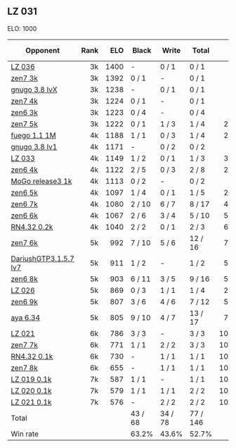 ## LZ 031 ##

ELO: 1000

Opponent | Rank | ELO | Black | Write | Total | Win rate
---------|-----:|----:|-------|-------|-------|-------:
[LZ 036](LZ%20036.md) | 3k | 1400 | - | 0 / 1 | 0 / 1 | 0.0%
[zen7 3k](zen7%203k.md) | 3k | 1392 | 0 / 1 | - | 0 / 1 | 0.0%
[gnugo 3.8 lvX](gnugo%203.8%20lvX.md) | 3k | 1238 | - | 0 / 1 | 0 / 1 | 0.0%
[zen7 4k](zen7%204k.md) | 3k | 1224 | 0 / 1 | - | 0 / 1 | 0.0%
[zen6 3k](zen6%203k.md) | 3k | 1223 | 0 / 4 | - | 0 / 4 | 0.0%
[zen7 5k](zen7%205k.md) | 3k | 1222 | 0 / 1 | 1 / 3 | 1 / 4 | 25.0%
[fuego 1.1 1M](fuego%201.1%201M.md) | 4k | 1188 | 1 / 1 | 0 / 3 | 1 / 4 | 25.0%
[gnugo 3.8 lv1](gnugo%203.8%20lv1.md) | 4k | 1171 | - | 0 / 2 | 0 / 2 | 0.0%
[LZ 033](LZ%20033.md) | 4k | 1149 | 1 / 2 | 0 / 1 | 1 / 3 | 33.3%
[zen6 4k](zen6%204k.md) | 4k | 1122 | 2 / 5 | 0 / 3 | 2 / 8 | 25.0%
[MoGo release3 1k](MoGo%20release3%201k.md) | 4k | 1113 | 0 / 2 | - | 0 / 2 | 0.0%
[zen6 5k](zen6%205k.md) | 4k | 1097 | 1 / 4 | 0 / 1 | 1 / 5 | 20.0%
[zen6 7k](zen6%207k.md) | 4k | 1080 | 2 / 10 | 6 / 7 | 8 / 17 | 47.1%
[zen6 6k](zen6%206k.md) | 4k | 1067 | 2 / 6 | 3 / 4 | 5 / 10 | 50.0%
[RN4.32 0.2k](RN4.32%200.2k.md) | 4k | 1040 | 2 / 2 | 0 / 1 | 2 / 3 | 66.7%
[zen7 6k](zen7%206k.md) | 5k | 992 | 7 / 10 | 5 / 6 | 12 / 16 | 75.0%
[DariushGTP3.1.5.7 lv7](DariushGTP3.1.5.7%20lv7.md) | 5k | 911 | 1 / 2 | - | 1 / 2 | 50.0%
[zen6 8k](zen6%208k.md) | 5k | 903 | 6 / 11 | 3 / 5 | 9 / 16 | 56.3%
[LZ 026](LZ%20026.md) | 5k | 869 | 0 / 3 | 1 / 1 | 1 / 4 | 25.0%
[zen6 9k](zen6%209k.md) | 5k | 807 | 3 / 6 | 4 / 6 | 7 / 12 | 58.3%
[aya 6.34](aya%206.34.md) | 5k | 805 | 9 / 10 | 4 / 7 | 13 / 17 | 76.5%
[LZ 021](LZ%20021.md) | 6k | 786 | 3 / 3 | - | 3 / 3 | 100.0%
[zen7 7k](zen7%207k.md) | 6k | 771 | 1 / 1 | 2 / 2 | 3 / 3 | 100.0%
[RN4.32 0.1k](RN4.32%200.1k.md) | 6k | 730 | - | 1 / 1 | 1 / 1 | 100.0%
[zen7 8k](zen7%208k.md) | 6k | 655 | - | 1 / 1 | 1 / 1 | 100.0%
[LZ 019 0.1k](LZ%20019%200.1k.md) | 7k | 587 | 1 / 1 | - | 1 / 1 | 100.0%
[LZ 020 0.1k](LZ%20020%200.1k.md) | 7k | 579 | 1 / 1 | 1 / 1 | 2 / 2 | 100.0%
[LZ 021 0.1k](LZ%20021%200.1k.md) | 7k | 576 | - | 2 / 2 | 2 / 2 | 100.0%
Total | | | 43 / 68 | 34 / 78 | 77 / 146 | 
Win rate| | | 63.2% | 43.6% | 52.7% | 
